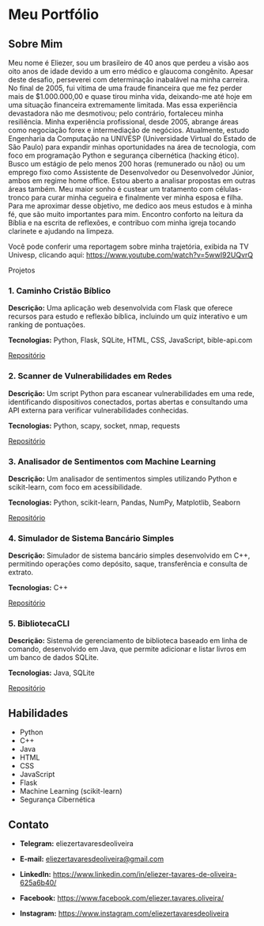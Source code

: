 # Meu Portfólio

## Sobre Mim

Meu nome é Eliezer, sou um brasileiro de 40 anos que perdeu a visão aos oito anos de idade devido a um erro médico e glaucoma congênito. Apesar deste desafio, perseverei com determinação inabalável na minha carreira. No final de 2005, fui vítima de uma fraude financeira que me fez perder mais de $1.000.000,00 e quase tirou minha vida, deixando-me até hoje em uma situação financeira extremamente limitada.  Mas essa experiência devastadora não me desmotivou; pelo contrário, fortaleceu minha resiliência.  Minha experiência profissional, desde 2005, abrange áreas como negociação forex e intermediação de negócios.
Atualmente, estudo Engenharia da Computação na UNIVESP (Universidade Virtual do Estado de São Paulo) para expandir minhas oportunidades na área de tecnologia, com foco em programação Python e segurança cibernética (hacking ético).  Busco um estágio de pelo menos 200 horas (remunerado ou não) ou um emprego fixo como Assistente de Desenvolvedor ou Desenvolvedor Júnior, ambos em regime home office.  Estou aberto a analisar propostas em outras áreas também.
Meu maior sonho é custear um tratamento com células-tronco para curar minha cegueira e finalmente ver minha esposa e filha. Para me aproximar desse objetivo, me dedico aos meus estudos e à minha fé, que são muito importantes para mim. Encontro conforto na leitura da Bíblia e na escrita de reflexões, e contribuo com minha igreja tocando clarinete e ajudando na limpeza.

Você pode conferir uma reportagem sobre minha trajetória, exibida na TV Univesp, clicando aqui: https://www.youtube.com/watch?v=5wwI92UQvrQ

Projetos

### 1. Caminho Cristão Bíblico

**Descrição:** Uma aplicação web desenvolvida com Flask que oferece recursos para estudo e reflexão bíblica, incluindo um quiz interativo e um ranking de pontuações.

**Tecnologias:** Python, Flask, SQLite, HTML, CSS, JavaScript, bible-api.com

[Repositório](https://github.com/eliezer-tavares/Caminho-Cristao-Biblico)


### 2. Scanner de Vulnerabilidades em Redes

**Descrição:** Um script Python para escanear vulnerabilidades em uma rede, identificando dispositivos conectados, portas abertas e consultando uma API externa para verificar vulnerabilidades conhecidas.

**Tecnologias:** Python, scapy, socket, nmap, requests

[Repositório](https://github.com/eliezer-tavares/Network-Vulnerability-Scanner)


### 3. Analisador de Sentimentos com Machine Learning

**Descrição:** Um analisador de sentimentos simples utilizando Python e scikit-learn, com foco em acessibilidade.

**Tecnologias:** Python, scikit-learn, Pandas, NumPy, Matplotlib, Seaborn

[Repositório](https://github.com/eliezer-tavares/Analisador-de-Sentimentos-com-Machine-Learning)


### 4. Simulador de Sistema Bancário Simples

**Descrição:** Simulador de sistema bancário simples desenvolvido em C++, permitindo operações como depósito, saque, transferência e consulta de extrato.

**Tecnologias:** C++

[Repositório](https://github.com/eliezer-tavares/Simulador-de-Sistema-Bancario-Simples)


### 5. BibliotecaCLI

**Descrição:** Sistema de gerenciamento de biblioteca baseado em linha de comando, desenvolvido em Java, que permite adicionar e listar livros em um banco de dados SQLite.

**Tecnologias:** Java, SQLite

[Repositório](https://github.com/eliezer-tavares/BibliotecaCLI)

## Habilidades

* Python
* C++
* Java
* HTML
* CSS
* JavaScript
* Flask
* Machine Learning (scikit-learn)
* Segurança Cibernética

## Contato

* **Telegram:** eliezertavaresdeoliveira

* **E-mail:** eliezertavaresdeoliveira@gmail.com

* **LinkedIn:** https://www.linkedin.com/in/eliezer-tavares-de-oliveira-625a6b40/

* **Facebook:** https://www.facebook.com/eliezer.tavares.oliveira/

* **Instagram:** https://www.instagram.com/eliezertavaresdeoliveira
